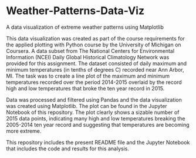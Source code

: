 # Weather-Patterns-Data-Viz
A data visualization of extreme weather patterns using Matplotlib

This data visualization was created as part of the course requirements for the applied plotting with Python course by the University of Michigan on Coursera. A data subset from The National Centers for Environmental Information (NCEI) Daily Global Historical Climatology Network was provided for this assignment. The dataset consisted of daily maximum and minimum temperatures (in tenths of degrees C) recorded near Ann Arbor, MI. The task was to create a line plot of the maximum and minimum temperatures recorded over the period 2014-2015 overlaid by the record high and low temperatures that broke the ten year record in 2015.

Data was processed and filtered using Pandas and the data visualization was created using Matplotlib. The plot can be found in the Jupyter Notebook of this repository. The plot clearly shows a sizable number of 2015 data points, indicating many high and low temperatures breaking the 2005-2014 ten year record and suggesting that temperatures are becoming more extreme.

This repository includes the present README file and the Jupyter Notebook that includes the code and results for this analysis.
